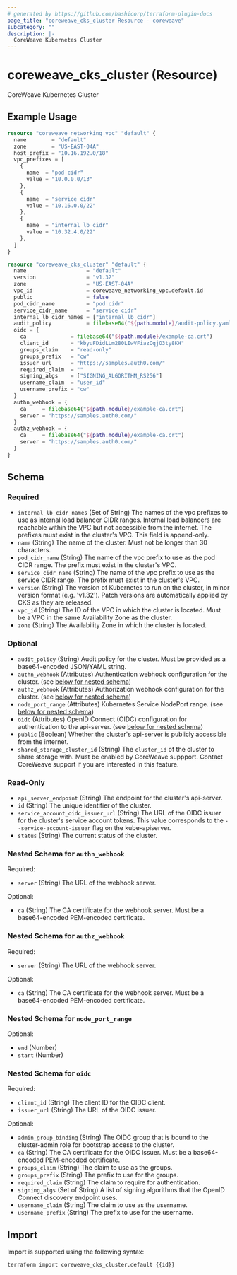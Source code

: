 ```yaml
---
# generated by https://github.com/hashicorp/terraform-plugin-docs
page_title: "coreweave_cks_cluster Resource - coreweave"
subcategory: ""
description: |-
  CoreWeave Kubernetes Cluster
---
```


# coreweave_cks_cluster (Resource)

CoreWeave Kubernetes Cluster

## Example Usage

```terraform
resource "coreweave_networking_vpc" "default" {
  name        = "default"
  zone        = "US-EAST-04A"
  host_prefix = "10.16.192.0/18"
  vpc_prefixes = [
    {
      name  = "pod cidr"
      value = "10.0.0.0/13"
    },
    {
      name  = "service cidr"
      value = "10.16.0.0/22"
    },
    {
      name  = "internal lb cidr"
      value = "10.32.4.0/22"
    },
  ]
}

resource "coreweave_cks_cluster" "default" {
  name                   = "default"
  version                = "v1.32"
  zone                   = "US-EAST-04A"
  vpc_id                 = coreweave_networking_vpc.default.id
  public                 = false
  pod_cidr_name          = "pod cidr"
  service_cidr_name      = "service cidr"
  internal_lb_cidr_names = ["internal lb cidr"]
  audit_policy           = filebase64("${path.module}/audit-policy.yaml")
  oidc = {
    ca              = filebase64("${path.module}/example-ca.crt")
    client_id       = "kbyuFDidLLm280LIwVFiazOqjO3ty8KH"
    groups_claim    = "read-only"
    groups_prefix   = "cw"
    issuer_url      = "https://samples.auth0.com/"
    required_claim  = ""
    signing_algs    = ["SIGNING_ALGORITHM_RS256"]
    username_claim  = "user_id"
    username_prefix = "cw"
  }
  authn_webhook = {
    ca     = filebase64("${path.module}/example-ca.crt")
    server = "https://samples.auth0.com/"
  }
  authz_webhook = {
    ca     = filebase64("${path.module}/example-ca.crt")
    server = "https://samples.auth0.com/"
  }
}
```

<!-- schema generated by tfplugindocs -->
## Schema

### Required

- `internal_lb_cidr_names` (Set of String) The names of the vpc prefixes to use as internal load balancer CIDR ranges. Internal load balancers are reachable within the VPC but not accessible from the internet.
The prefixes must exist in the cluster's VPC. This field is append-only.
- `name` (String) The name of the cluster. Must not be longer than 30 characters.
- `pod_cidr_name` (String) The name of the vpc prefix to use as the pod CIDR range. The prefix must exist in the cluster's VPC.
- `service_cidr_name` (String) The name of the vpc prefix to use as the service CIDR range. The prefix must exist in the cluster's VPC.
- `version` (String) The version of Kubernetes to run on the cluster, in minor version format (e.g. 'v1.32'). Patch versions are automatically applied by CKS as they are released.
- `vpc_id` (String) The ID of the VPC in which the cluster is located. Must be a VPC in the same Availability Zone as the cluster.
- `zone` (String) The Availability Zone in which the cluster is located.

### Optional

- `audit_policy` (String) Audit policy for the cluster. Must be provided as a base64-encoded JSON/YAML string.
- `authn_webhook` (Attributes) Authentication webhook configuration for the cluster. (see [below for nested schema](#nestedatt--authn_webhook))
- `authz_webhook` (Attributes) Authorization webhook configuration for the cluster. (see [below for nested schema](#nestedatt--authz_webhook))
- `node_port_range` (Attributes) Kubernetes Service NodePort range. (see [below for nested schema](#nestedatt--node_port_range))
- `oidc` (Attributes) OpenID Connect (OIDC) configuration for authentication to the api-server. (see [below for nested schema](#nestedatt--oidc))
- `public` (Boolean) Whether the cluster's api-server is publicly accessible from the internet.
- `shared_storage_cluster_id` (String) The `cluster_id` of the cluster to share storage with. Must be enabled by CoreWeave suppport. Contact CoreWeave support if you are interested in this feature.

### Read-Only

- `api_server_endpoint` (String) The endpoint for the cluster's api-server.
- `id` (String) The unique identifier of the cluster.
- `service_account_oidc_issuer_url` (String) The URL of the OIDC issuer for the cluster's service account tokens. This value corresponds to the `--service-account-issuer` flag on the kube-apiserver.
- `status` (String) The current status of the cluster.

<a id="nestedatt--authn_webhook"></a>
### Nested Schema for `authn_webhook`

Required:

- `server` (String) The URL of the webhook server.

Optional:

- `ca` (String) The CA certificate for the webhook server. Must be a base64-encoded PEM-encoded certificate.


<a id="nestedatt--authz_webhook"></a>
### Nested Schema for `authz_webhook`

Required:

- `server` (String) The URL of the webhook server.

Optional:

- `ca` (String) The CA certificate for the webhook server. Must be a base64-encoded PEM-encoded certificate.


<a id="nestedatt--node_port_range"></a>
### Nested Schema for `node_port_range`

Optional:

- `end` (Number)
- `start` (Number)


<a id="nestedatt--oidc"></a>
### Nested Schema for `oidc`

Required:

- `client_id` (String) The client ID for the OIDC client.
- `issuer_url` (String) The URL of the OIDC issuer.

Optional:

- `admin_group_binding` (String) The OIDC group that is bound to the cluster-admin role for bootstrap access to the cluster.
- `ca` (String) The CA certificate for the OIDC issuer. Must be a base64-encoded PEM-encoded certificate.
- `groups_claim` (String) The claim to use as the groups.
- `groups_prefix` (String) The prefix to use for the groups.
- `required_claim` (String) The claim to require for authentication.
- `signing_algs` (Set of String) A list of signing algorithms that the OpenID Connect discovery endpoint uses.
- `username_claim` (String) The claim to use as the username.
- `username_prefix` (String) The prefix to use for the username.

## Import

Import is supported using the following syntax:

```shell
terraform import coreweave_cks_cluster.default {{id}}
```
